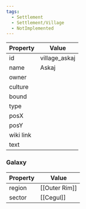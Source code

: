 ```yaml
---
tags:
  - Settlement
  - Settlement/Village
  - NotImplemented
---
```


| Property  | Value         |
| --------- | ------------- |
| id        | village_askaj |
| name      | Askaj         |
| owner     |               |
| culture   |               |
| bound     |               |
| type      |               |
| posX      |               |
| posY      |               |
| wiki link |               |
| text      |               |

### Galaxy
| Property | Value         |
| -------- | ------------- |
| region   | [[Outer Rim]] |
| sector   | [[Cegul]]     |
